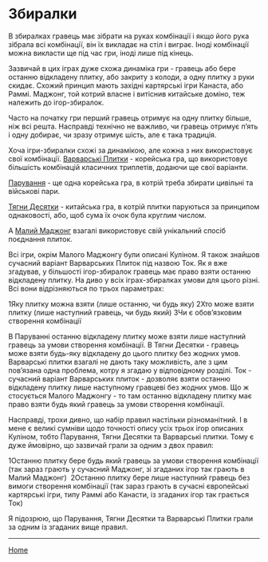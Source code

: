# Збиралки

В збиралках гравець має зібрати на руках комбінації і якщо його рука зібрала всі комбінації, він їх викладає на стіл і виграє. Іноді комбінації можна викласти ще під час гри, іноді лише під кінець. 

Зазвичай в цих іграх дуже схожа динаміка гри - гравець або бере останню відкладену плитку, або закриту з колоди, а одну плитку з руки скидає. Схожий принцип мають західні картярські ігри Канаста, або Раммі. Маджонг, той котрий власне і витіснив китайське доміно, теж належить до ігор-збиралок. 

Часто на початку гри перший гравець отримує на одну плитку більше, ніж всі решта. Насправді технічно не важливо, чи гравець отримує п’ять і одну добирає, чи зразу отримує шість, але є така традиція. 

Хоча ігри-збиралки схожі за динамікою, але кожна з них використовує свої комбінації. [Варварські Плитки](/wpua/gupai/collect/hohpai.html) - корейська гра, що використовує більшість комбінацій класичних триплетів, додаючи ще свої варіанти. 

[Парування](/wpua/gupai/collect/jjakmat.html) - ще одна корейська гра, в котрій треба збирати цивільні та військові пари. 

[Тягни Десятки](/wpua/gupai/collect/kapshap.html) - китайська гра, в котрій плитки паруються за принципом однаковості, або, щоб сума їх очок була круглим числом. 

А [Малий Маджонг](/wpua/gupai/collect/smallmahjong.html) взагалі використовує свій унікальний спосіб поєднання плиток. 

Всі ігри, окрім Малого Маджонгу були описані Куліном. Я також знайшов сучасний варіант Варварських Плиток під назвою Ток. Як я вже згадував, у більшості ігор-збиралок гравець має право взяти останню відкладену плитку. На диво у всіх іграх-збиралках умови для цього різні. Всі вони відрізняються по трьох параметрах: 

 1Яку плитку можна взяти (лише останню, чи будь яку)
 2Хто може взяти плитку (лише наступний гравець, чи будь який)
 3Чи є обов’язковим створення комбінації

В Паруванні останню відкладену плитку може взяти лише наступний гравець за умови створення комбінації. В Тягни Десятки - гравець може взяти будь-яку відкладену до цього плитку без жодних умов. Варварські плитки взагалі не дають таку можливість, але з цим пов’язана одна проблема, котру я згадаю у відповідному розділі. Ток - сучасний варіант Варварських плиток - дозволяє взяти останню відкладену плитку лише наступному гравцеві без жодних умов. Що ж стосується Малого Маджонгу - то там останню відкладену плитку має право взяти будь який гравець за умови створення комбінації. 

Насправді, трохи дивно, що набір правил настільки різноманітний. І в мене є великі сумніви щодо точності опису усіх трьох ігор описаних Куліном, тобто Парування, Тягни Десятки та Варварські плитки. Тому є дуже ймовірно, що зазвичай грали за одним з двох правил: 

 1Останню плитку бере будь який гравець за умови створення комбінації (так зараз грають у сучасний Маджонг, зі згаданих ігор так грають в Малий Маджонг) 
 2Останню плитку бере лише наступний гравець без вимоги створення комбінації (так зараз грають в сучасні європейські картярські ігри, типу Раммі або Канасти, із згаданих ігор так грається Ток)

Я підозрюю, що Парування, Тягни Десятки та Варварські Плитки грали за одним із згаданих вище правил. 

---  

[Home](/wpua/gupai/index.html)
